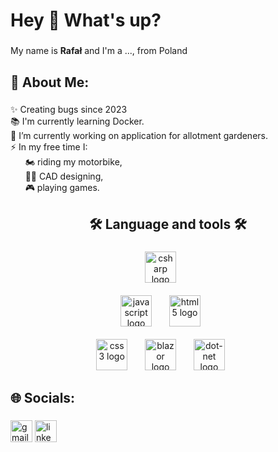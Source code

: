 <h1 align="left">Hey 👋 What's up?</h1>

###
<p align="left">My name is <b>Rafał</b> and I'm a ..., from Poland<br></p>


<h2 align="left">💫 About Me:</h2>

###
<p align="left">✨ Creating bugs since 2023<br>📚 I'm currently learning Docker.<br>🔭 I’m currently working on application for allotment gardeners.<br> ⚡ In my free time I:<br>
    &nbsp&nbsp&nbsp&nbsp&nbsp 🏍️ riding my motorbike,<br>
    &nbsp&nbsp&nbsp&nbsp&nbsp 👨‍💻 CAD designing,<br>
    &nbsp&nbsp&nbsp&nbsp&nbsp 🎮 playing games.
</p>

<h2 align="center">🛠 Language and tools 🛠</h2>

###

<div align="center">
    <div>
      <img src="https://cdn.jsdelivr.net/gh/devicons/devicon/icons/csharp/csharp-original.svg" height="50" alt="csharp logo"   />
      <img width="20"/>
    </div>
    &nbsp
    <div>
      <img src="https://cdn.jsdelivr.net/gh/devicons/devicon/icons/javascript/javascript-original.svg" height="50" alt="javascript logo"/>
      <img width="20" />
      <img src="https://cdn.jsdelivr.net/gh/devicons/devicon/icons/html5/html5-original.svg" height="50" alt="html5 logo"  />
      <img width="20" />
    </div>
  &nbsp
       <div>
      <img src="https://cdn.jsdelivr.net/gh/devicons/devicon/icons/css3/css3-original.svg" height="50" alt="css3 logo"  />
      <img width="20" />
      <img src="https://cdn.worldvectorlogo.com/logos/blazor.svg" height="50" alt="blazor logo"  />
      <img width="20" />
      <img src="https://cdn.jsdelivr.net/gh/devicons/devicon/icons/dot-net/dot-net-plain-wordmark.svg" height="50" alt="dot-net logo"  />
      <img width="20" />
    </div>
</div>

<!---
  <img src="https://cdn.jsdelivr.net/gh/devicons/devicon/icons/docker/docker-plain-wordmark.svg" height="40" alt="docker logo"  />
  <img width="12" />
  <img src="https://play-lh.googleusercontent.com/79XugiElwdfdQ1cshhnMgENIV8qVjnfX49m1d8z0FPI_UlvxU1cOWUSK8lPZBPwl6CGu" height="40" alt="d365 logo"  />
  <img width="12" />
--->

<h2 align="left">🌐 Socials:</h2>

###
<div align="left">
  <img src="https://img.shields.io/static/v1?message=Gmail&logo=gmail&label=&color=D14836&logoColor=white&labelColor=&style=for-the-badge" height="35" alt="gmail logo"  />
  <img src="https://img.shields.io/static/v1?message=LinkedIn&logo=linkedin&label=&color=0077B5&logoColor=white&labelColor=&style=for-the-badge" height="35" alt="linkedin logo"  />
</div>


<!---
RafalC999/RafalC999 is a ✨ special ✨ repository because its `README.md` (this file) appears on your GitHub profile.
You can click the Preview link to take a look at your changes.
--->
